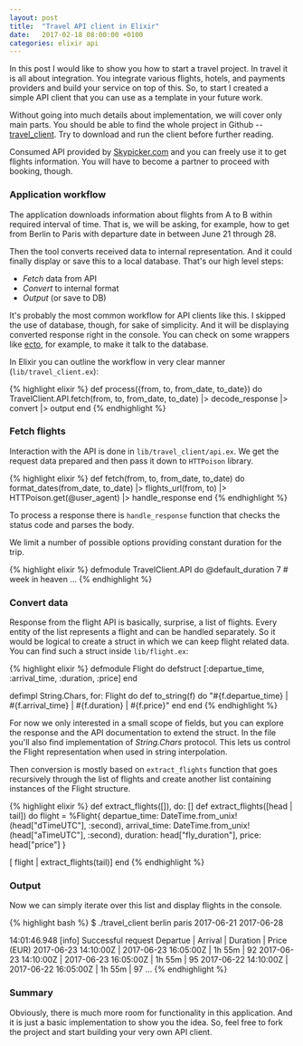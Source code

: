 ```yaml
---
layout: post
title:  "Travel API client in Elixir"
date:   2017-02-18 08:00:00 +0100
categories: elixir api
---
```


In this post I would like to show you how to start a travel project. In travel it is all about integration. You integrate various flights, hotels, and payments providers and build your service on top of this. So, to start I created a simple API client that you can use as a template in your future work.

Without going into much details about implementation, we will cover only main parts. You should be able to find the whole project in Github -- [travel_client](https://github.com/misha-slyusarev/travel_cllient). Try to download and run the client before further reading.

Consumed API provided by [Skypicker.com](http://docs.skypickerpublicapi.apiary.io/#reference) and you can freely use it to get flights information. You will have to become a partner to proceed with booking, though.

### Application workflow

The application downloads information about flights from A to B within required interval of time. That is, we will be asking, for example, how to get from Berlin to Paris with departure date in between June 21 through 28.

Then the tool converts received data to internal representation. And it could finally display or save this to a local database. That's our high level steps:

- _Fetch_ data from API
- _Convert_ to internal format
- _Output_ (or save to DB)

It's probably the most common workflow for API clients like this. I skipped the use of database, though, for sake of simplicity. And it will be displaying converted response right in the console. You can check on some wrappers like [ecto](https://github.com/elixir-ecto/ecto), for example, to make it talk to the database.

In Elixir you can outline the workflow in very clear manner (`lib/travel_client.ex`):

{% highlight elixir %}
def process({from, to, from_date, to_date}) do
  TravelClient.API.fetch(from, to, from_date, to_date)
  |> decode_response
  |> convert
  |> output
end
{% endhighlight %}

### Fetch flights

Interaction with the API is done in `lib/travel_client/api.ex`. We get the request data prepared and then pass it down to `HTTPoison` library.

{% highlight elixir %}
def fetch(from, to, from_date, to_date) do
  format_dates(from_date, to_date)
  |> flights_url(from, to)
  |> HTTPoison.get(@user_agent)
  |> handle_response
end
{% endhighlight %}

To process a response there is `handle_response` function that checks the status code and parses the body.

We limit a number of possible options providing constant duration for the trip.

{% highlight elixir %}
defmodule TravelClient.API do
  @default_duration 7 # week in heaven
...
{% endhighlight %}

### Convert data

Response from the flight API is basically, surprise, a list of flights. Every entity of the list represents a flight and can be handled separately. So it would be logical to create a struct in which we can keep flight related data. You can find such a struct inside `lib/flight.ex`:

{% highlight elixir %}
defmodule Flight do
  defstruct [:departue_time, :arrival_time, :duration, :price]
end

defimpl String.Chars, for: Flight do
  def to_string(f) do
    "#{f.departue_time} | #{f.arrival_time} | #{f.duration} | #{f.price}"
  end
end
{% endhighlight %}

For now we only interested in a small scope of fields, but you can explore the response and the API documentation to extend the struct. In the file you'll also find implementation of _String.Chars_ protocol. This lets us control the Flight representation when used in string interpolation.

Then conversion is mostly based on `extract_flights` function that goes recursively through the list of flights and create another list containing instances of the Flight structure.

{% highlight elixir %}
def extract_flights([]), do: []
def extract_flights([head | tail]) do
  flight = %Flight{
    departue_time: DateTime.from_unix!(head["dTimeUTC"], :second),
    arrival_time: DateTime.from_unix!(head["aTimeUTC"], :second),
    duration: head["fly_duration"],
    price: head["price"]
  }

  [ flight | extract_flights(tail)]
end
{% endhighlight %}

### Output

Now we can simply iterate over this list and display flights in the console.

{% highlight bash %}
$ ./travel_client berlin paris 2017-06-21 2017-06-28

14:01:46.948 [info]  Successful request
Departue | Arrival | Duration | Price (EUR)
2017-06-23 14:10:00Z | 2017-06-23 16:05:00Z | 1h 55m | 92
2017-06-23 14:10:00Z | 2017-06-23 16:05:00Z | 1h 55m | 95
2017-06-22 14:10:00Z | 2017-06-22 16:05:00Z | 1h 55m | 97
...
{% endhighlight %}

### Summary

Obviously, there is much more room for functionality in this application. And it is just a basic implementation to show you the idea. So, feel free to fork the project and start building your very own API client.
